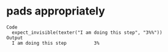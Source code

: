 # pads appropriately

    Code
      expect_invisible(texter("I am doing this step", "3%%"))
    Output
      I am doing this step          3%

